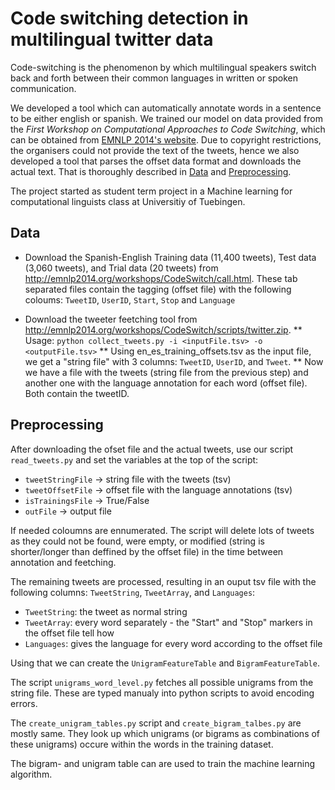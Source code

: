 # Code switching detection in multilingual twitter data

Code-switching is the phenomenon by which multilingual speakers switch back and forth between their common languages in written or spoken communication. 

We developed a tool which can automatically annotate words in a sentence to be either english or spanish.
We trained our model on data provided from the *First Workshop on Computational Approaches to Code Switching*, which can be obtained from [EMNLP 2014's website](http://emnlp2014.org/workshops/CodeSwitch/call.html). Due to copyright restrictions, the organisers could not provide the text of the tweets, hence we also developed a tool that parses the offset data format and downloads the actual text. That is thoroughly described in [Data](#Data) and [Preprocessing](#Preprocessing).

The project started as student term project in a Machine learning for computational linguists class at Universitiy of Tuebingen.


## Data

* Download the Spanish-English Training data (11,400 tweets), Test data (3,060 tweets), and Trial data (20 tweets) from http://emnlp2014.org/workshops/CodeSwitch/call.html.  These tab separated files contain the tagging (offset file) with the following coloums: `TweetID`, `UserID`, `Start`, `Stop` and `Language`

* Download the tweeter feetching tool from http://emnlp2014.org/workshops/CodeSwitch/scripts/twitter.zip.
** Usage: `python collect_tweets.py -i <inputFile.tsv> -o <outputFile.tsv>`
** Using en_es_training_offsets.tsv as the input file, we get a "string file" with 3 columns: `TweetID`, `UserID`, and `Tweet`.
** Now we have a file with the tweets (string file from the previous step) and another one with the language annotation for each word (offset file). Both contain the tweetID.

## Preprocessing
After downloading the ofset file and the actual tweets, use our script `read_tweets.py` and set the variables at the top of the script:
* `tweetStringFile` -> string file with the tweets (tsv)
* `tweetOffsetFile` -> offset file with the language annotations (tsv)
* `isTrainingsFile` -> True/False
* `outFile` -> output file 

If needed coloumns are ennumerated. The script will delete lots of tweets as they could not be found, were empty, or modified (string is shorter/longer than deffined by the offset file) in the time between annotation and feetching. 

The remaining tweets are processed, resulting in an ouput tsv file with the following columns: `TweetString`, `TweetArray`, and `Languages`:
* `TweetString`: the tweet as normal string
* `TweetArray`: every word separately - the "Start" and "Stop" markers in the offset file tell how
* `Languages`: gives the language for every word according to the offset file

Using that we can create the `UnigramFeatureTable` and `BigramFeatureTable`.

The script `unigrams_word_level.py` fetches all possible unigrams from the string file. These are typed manualy into python scripts to avoid encoding errors. 

The `create_unigram_tables.py` script and `create_bigram_talbes.py` are mostly same. They look up which unigrams (or bigrams as combinations of these unigrams) occure within the words in the training dataset. 

The bigram- and unigram table can are used to train the machine learning algorithm.




 
 

